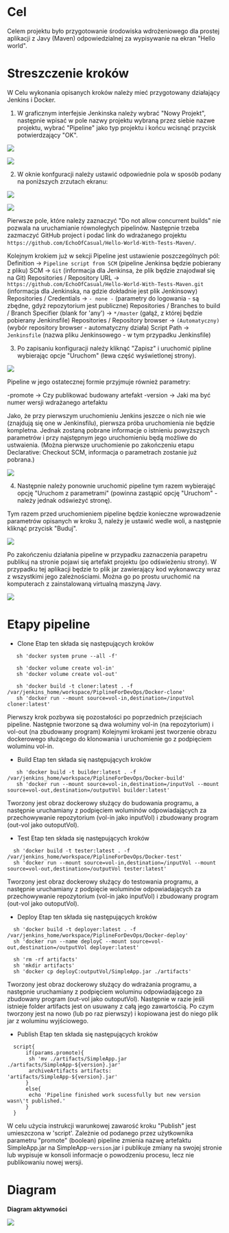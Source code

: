 # Cel
 Celem projektu było przygotowanie środowiska wdrożeniowego dla prostej aplikacji z Javy (Maven) odpowiedzialnej za wypisywanie na ekran "Hello world".
 
# Streszczenie kroków
 W Celu wykonania opisanych kroków należy mieć przygotowany działający Jenkins i Docker.

 1. W graficznym interfejsie Jenkinska należy wybrać "Nowy Projekt", następnie wpisać w pole nazwy projektu wybraną przez siebie nazwe projektu, wybrać "Pipeline" jako typ projektu i końcu wcisnąć przycisk potwierdzający "OK".
 
 
 ![](ScreenShots/JenkinsNewProject.png?raw=true)
 
 
 ![](ScreenShots/JenkinsNewPipeline.png?raw=true)
 
 
 2. W oknie konfguracji należy ustawić odpowiednie pola w sposób podany na poniższych zrzutach ekranu:
 
 
 
 ![](ScreenShots/PipelineConfig1.png?raw=true)
 
 
 ![](ScreenShots/PipelineConfig2.png?raw=true)
 

 Pierwsze pole, które należy zaznaczyć "Do not allow concurrent builds" nie pozwala na uruchamianie równoległych pipelinów.
 Następnie trzeba zazmaczyć GitHub project i podać link do wdrażanego projektu ```https://github.com/EchoOfCasual/Hello-World-With-Tests-Maven/```.
 
 Kolejnym krokiem już w sekcji Pipeline jest ustawienie poszczególnych pól:
 Definition -> ```Pipeline script from SCM``` (pipeline Jenkinsa będzie pobierany z pliku)
 SCM -> ```Git``` (informacja dla Jenkinsa, że plik będzie znajodwał się na Git)
 Repositories / Repository URL -> ```https://github.com/EchoOfCasual/Hello-World-With-Tests-Maven.git``` (informacja dla Jenkinska, na gdzie dokładnie jest plik Jenkinsowy)
 Repositories / Credentials -> ```- none -``` (parametry do logowania - są zbędne, gdyż repozytorium jest publiczne)
 Repositories / Branches to build / Branch Specifier (blank for 'any') -> ```*/master``` (gałąź, z której będzie pobierany Jenkinsfile)
 Repositories / Repository browser -> ```(Automatyczny)``` (wybór repository browser - automatyczny działa)
 Script Path -> ```Jenkinsfile``` (nazwa pliku Jenkinsowego - w tym przypadku Jenkinsfile)
 
 3. Po zapisaniu konfiguracji należy kliknąć "Zapisz" i uruchomić pipline wybierając opcje "Uruchom" (lewa część wyświetlonej strony).
 
  ![](ScreenShots/JenkinsPipelineConfigured.png?raw=true)
  
  Pipeline  w jego ostatecznej formie przyjmuje również parametry:
  
  -promote -> Czy publikować budowany artefakt
  -version -> Jaki ma być numer wersji wdrażanego artefaktu
  
  Jako, że przy pierwszym uruchomieniu Jenkins jeszcze o nich nie wie (znajdują się one w Jenkinsfilu), pierwsza próba uruchomienia nie będzie kompletna. Jednak zostaną pobrane informacje o istnieniu powyższych parametrów i przy najstępnym jego uruchomieniu będą możliwe do ustwaienia. (Można pierwsze uruchomienie po zakończeniu etapu Declarative: Checkout SCM, informacja o parametrach zostanie już pobrana.)
  
  ![](ScreenShots/FirstPipeline.png?raw=true)
 
 
 
 4. Następnie należy ponownie uruchomić pipeline tym razem wybierająć opcję "Uruchom z parametrami" (powinna zastąpić opcję "Uruchom" - należy jednak odświeżyć stronę).
 
 Tym razem przed uruchomieniem pipeline będzie konieczne wprowadzenie parametrów opisanych w kroku 3, należy je ustawić wedle woli, a następnie kliknąć przycisk "Buduj".
 
 ![](ScreenShots/RunWithParameters.png?raw=true)
 
 
 Po zakończeniu działania pipeline w przypadku zaznaczenia parapetru publikuj na stronie pojawi się artefakt projektu (po odświeżeniu strony). W przypadku tej aplikacji będzie to plik jar zawierający kod wykonawczy wraz z wszystkimi jego zależnościami. Można go po prostu uruchomić na komputerach z zainstalowaną virtualną maszyną Javy.
 
 ![](ScreenShots/PipelineCompleted.png?raw=true)
 


# Etapy pipeline
 - Clone
 Etap ten składa się następujących kroków
 ```
	sh 'docker system prune --all -f'
				
	sh 'docker volume create vol-in'
	sh 'docker volume create vol-out'

	sh 'docker build -t cloner:latest . -f /var/jenkins_home/workspace/PiplineForDevOps/Docker-clone'
	sh 'docker run --mount source=vol-in,destination=/inputVol cloner:latest'
 ```
 
 Pierwszy krok pozbywa się pozostałości po poprzednich przejściach pipeline.
 Następnie tworzone są dwa woluminy vol-in (na repozytorium) i vol-out (na zbudowany program)
 Kolejnymi krokami jest tworzenie obrazu dockerowego służącego do klonowania i uruchomienie go z podpięciem woluminu vol-in.
 
 
 - Build
 Etap ten składa się następujących kroków
 ```
	sh 'docker build -t builder:latest . -f /var/jenkins_home/workspace/PiplineForDevOps/Docker-build'
	sh 'docker run --mount source=vol-in,destination=/inputVol --mount source=vol-out,destination=/outputVol builder:latest'
 ```
 
 Tworzony jest obraz dockerowy służący do budowania programu, a następnie uruchamiany z podpięciem woluminów odpowiadających za przechowywanie repozytorium (vol-in jako inputVol) i zbudowany program (out-vol jako outoputVol).
 
 
 - Test
  Etap ten składa się następujących kroków
  ```
	sh 'docker build -t tester:latest . -f /var/jenkins_home/workspace/PiplineForDevOps/Docker-test'
	sh 'docker run --mount source=vol-in,destination=/inputVol --mount source=vol-out,destination=/outputVol tester:latest'
  ```
 
 Tworzony jest obraz dockerowy służący do testowania programu, a następnie uruchamiany z podpięcie woluminów odpowiadających za przechowywanie repozytorium (vol-in jako inputVol) i zbudowany program (out-vol jako outoputVol).
 
 
 - Deploy
   Etap ten składa się następujących kroków
  ```
	sh 'docker build -t deployer:latest . -f /var/jenkins_home/workspace/PiplineForDevOps/Docker-deploy'
	sh 'docker run --name deployC --mount source=vol-out,destination=/outputVol deployer:latest'
	
	sh 'rm -rf artifacts'
	sh 'mkdir artifacts'
	sh 'docker cp deployC:outputVol/SimpleApp.jar ./artifacts'
  ```
 
 Tworzony jest obraz dockerowy służący do wdrażania programu, a następnie uruchamiany z podpięciem woluminu odpowiadającego za zbudowany program (out-vol jako outoputVol).
 Następnie w razie jeśli istnieje folder artifacts jest on usuwany z całą jego zawartośćią. 
 Po czym tworzony jest na nowo (lub po raz pierwszy) i kopiowana jest do niego plik jar z woluminu wyjściowego.
 
 
 - Publish
   Etap ten składa się następujących kroków
  ```
	script{
		if(params.promote){
		 sh 'mv ./artifacts/SimpleApp.jar ./artifacts/SimpleApp-${version}.jar'
		 archiveArtifacts artifacts: 'artifacts/SimpleApp-${version}.jar'
		}
		else{
		 echo 'Pipeline finished work sucessfully but new version wasn\'t published.'
		}	
	}
  ```
  W celu użycia instrukcji warunkowej zawarość kroku "Publish" jest umieszczona w 'script'.
  Zależnie od podanego przez użytkownika parametru "promote" (boolean) pipeline zmienia nazwę artefaktu SimpleApp.jar na SimpleApp-```version```.jar
  i publikuje zmiany na swojej stronie lub wypisuje w konsoli informacje o powodzeniu procesu, lecz nie publikowaniu nowej wersji.
  
  
# Diagram


 **Diagram aktywności**
 
 ![](ScreenShots/HelloWorldAppPiepeline.png?raw=true)
